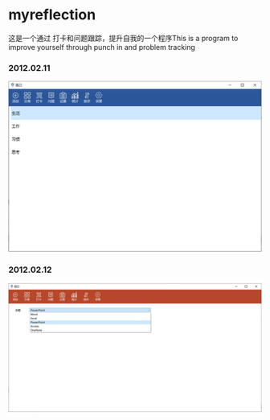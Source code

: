 # myreflection
这是一个通过 打卡和问题跟踪，提升自我的一个程序This is a program to improve yourself through punch in and problem tracking
### 2012.02.11
![image](https://github.com/fengersoft/myreflection/raw/master/snap/2021021101.png)
### 2012.02.12
![image](https://github.com/fengersoft/myreflection/raw/master/snap/20210212.png)
